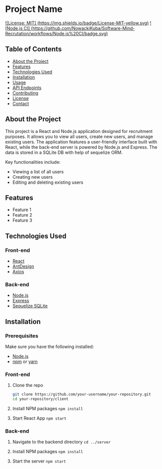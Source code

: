 # Project Name

[![License: MIT] (https://img.shields.io/badge/License-MIT-yellow.svg)](https://opensource.org/licenses/MIT)
[![Node.js CI] (https://github.com/NowackiKuba/Software-Mind-Recrutation/workflows/Node.js%20CI/badge.svg)](https://github.com/your-username/your-repository/actions)

## Table of Contents

- [About the Project](#about-the-project)
- [Features](#features)
- [Technologies Used](#technologies-used)
- [Installation](#installation)
- [Usage](#usage)
- [API Endpoints](#api-endpoints)
- [Contributing](#contributing)
- [License](#license)
- [Contact](#contact)

## About the Project


This project is a React and Node.js application designed for recruitment purposes. It allows you to view all users, create new users, and manage existing users. The application features a user-friendly interface built with React, while the back-end server is powered by Node.js and Express. The data is stored in a SQLite DB with help of sequelize ORM.

Key functionalities include:
- Viewing a list of all users
- Creating new users
- Editing and deleting existing users

## Features

- Feature 1
- Feature 2
- Feature 3

## Technologies Used

### Front-end
- [React](https://reactjs.org/)
- [AntDesign](https://ant.design/)
- [Axios](https://github.com/axios/axios)

### Back-end
- [Node.js](https://nodejs.org/)
- [Express](https://expressjs.com/)
- [Sequelize SQLite](https://sequelize.org/)

## Installation

### Prerequisites

Make sure you have the following installed:

- [Node.js](https://nodejs.org/)
- [npm](https://www.npmjs.com/) or [yarn](https://yarnpkg.com/)

### Front-end

1. Clone the repo
   ```sh
   git clone https://github.com/your-username/your-repository.git
   cd your-repository/client

2. Install NPM packages
  ``` npm install ```

3. Start React App
   ```npm start```

### Back-end

1. Navigate to the backend directory
   ```cd ../server```

2. Install NPM packages
   ```npm install```

3. Start the server
   ```npm start```
